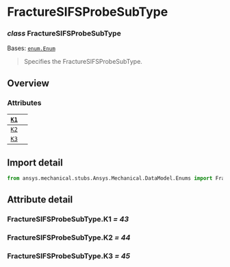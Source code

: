 # FractureSIFSProbeSubType

### *class* FractureSIFSProbeSubType

Bases: [`enum.Enum`](https://docs.python.org/3/library/enum.html#enum.Enum)

> Specifies the FractureSIFSProbeSubType.

> <!-- !! processed by numpydoc !! -->

## Overview

### Attributes

| [`K1`](#FractureSIFSProbeSubType.K1)   |    |
|----------------------------------------|----|
| [`K2`](#FractureSIFSProbeSubType.K2)   |    |
| [`K3`](#FractureSIFSProbeSubType.K3)   |    |

## Import detail

```python
from ansys.mechanical.stubs.Ansys.Mechanical.DataModel.Enums import FractureSIFSProbeSubType
```

## Attribute detail

### FractureSIFSProbeSubType.K1 *= 43*

### FractureSIFSProbeSubType.K2 *= 44*

### FractureSIFSProbeSubType.K3 *= 45*
